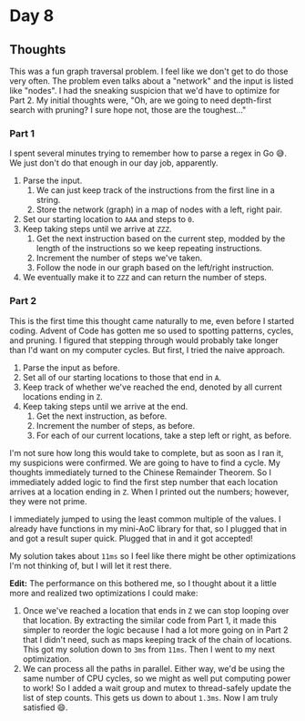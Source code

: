 # Day 8

## Thoughts

This was a fun graph traversal problem. I feel like we don't get to do those very often. The problem even talks about a "network" and the input is listed like "nodes". I had the sneaking suspicion that we'd have to optimize for Part 2. My initial thoughts were, "Oh, are we going to need depth-first search with pruning? I sure hope not, those are the toughest..."

### Part 1

I spent several minutes trying to remember how to parse a regex in Go 😅. We just don't do that enough in our day job, apparently.

1. Parse the input.
   1. We can just keep track of the instructions from the first line in a string.
   2. Store the network (graph) in a map of nodes with a left, right pair.
2. Set our starting location to `AAA` and steps to `0`.
3. Keep taking steps until we arrive at `ZZZ`.
   1. Get the next instruction based on the current step, modded by the length of the instructions so we keep repeating instructions.
   2. Increment the number of steps we've taken.
   3. Follow the node in our graph based on the left/right instruction.
4. We eventually make it to `ZZZ` and can return the number of steps.

### Part 2

This is the first time this thought came naturally to me, even before I started coding. Advent of Code has gotten me so used to spotting patterns, cycles, and pruning. I figured that stepping through would probably take longer than I'd want on my computer cycles. But first, I tried the naive approach.

1. Parse the input as before.
2. Set all of our starting locations to those that end in `A`.
3. Keep track of whether we've reached the end, denoted by all current locations ending in `Z`.
4. Keep taking steps until we arrive at the end.
   1. Get the next instruction, as before.
   2. Increment the number of steps, as before.
   3. For each of our current locations, take a step left or right, as before.

I'm not sure how long this would take to complete, but as soon as I ran it, my suspicions were confirmed. We are going to have to find a cycle. My thoughts immediately turned to the Chinese Remainder Theorem. So I immediately added logic to find the first step number that each location arrives at a location ending in `Z`. When I printed out the numbers; however, they were not prime.

I immediately jumped to using the least common multiple of the values. I already have functions in my mini-AoC library for that, so I plugged that in and got a result super quick. Plugged that in and it got accepted!

My solution takes about `11ms` so I feel like there might be other optimizations I'm not thinking of, but I will let it rest there.

**Edit:** The performance on this bothered me, so I thought about it a little more and realized two optimizations I could make:

1. Once we've reached a location that ends in `Z` we can stop looping over that location. By extracting the similar code from Part 1, it made this simpler to reorder the logic because I had a lot more going on in Part 2 that I didn't need, such as maps keeping track of the chain of locations. This got my solution down to `3ms` from `11ms`. Then I went to my next optimization.
2. We can process all the paths in parallel. Either way, we'd be using the same number of CPU cycles, so we might as well put computing power to work! So I added a wait group and mutex to thread-safely update the list of step counts. This gets us down to about `1.3ms`. Now I am truly satisfied 😄.
